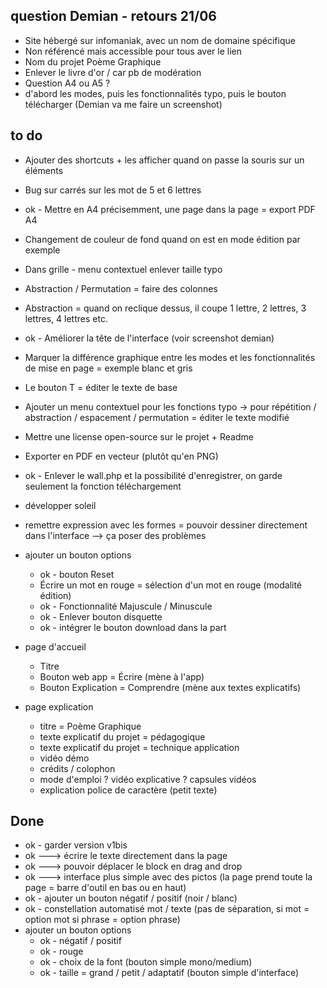 ## question Demian - retours 21/06
- Site hébergé sur infomaniak, avec un nom de domaine spécifique
- Non référencé mais accessible pour tous aver le lien
- Nom du projet Poème Graphique 
- Enlever le livre d'or / car pb de modération
- Question A4 ou A5 ? 
- d'abord les modes, puis les fonctionnalités typo, puis le bouton télécharger (Demian va me faire un screenshot) 

## to do
- Ajouter des shortcuts + les afficher quand on passe la souris sur un éléments 
- Bug sur carrés sur les mot de 5 et 6 lettres 
- ok - Mettre en A4 précisemment, une page dans la page = export PDF A4
- Changement de couleur de fond quand on est en mode édition par exemple 
- Dans grille - menu contextuel enlever taille typo 
- Abstraction / Permutation = faire des colonnes 
- Abstraction = quand on reclique dessus, il coupe 1 lettre, 2 lettres, 3 lettres, 4 lettres etc.
- ok - Améliorer la tête de l'interface (voir screenshot demian)
- Marquer la différence graphique entre les modes et les fonctionnalités de mise en page = exemple blanc et gris 
- Le bouton T = éditer le texte de base 
- Ajouter un menu contextuel pour les fonctions typo -> pour répétition / abstraction / espacement / permutation = éditer le texte modifié 
- Mettre une license open-source sur le projet + Readme 
- Exporter en PDF en vecteur (plutôt qu'en PNG)
- ok - Enlever le wall.php et la possibilité d'enregistrer, on garde seulement la fonction téléchargement
- développer soleil 
- remettre expression avec les formes = pouvoir dessiner directement dans l'interface --> ça poser des problèmes 
- ajouter un bouton options 
  + ok - bouton Reset
  + Écrire un mot en rouge = sélection d'un mot en rouge (modalité édition)
  + ok - Fonctionnalité Majuscule / Minuscule 
  + ok - Enlever bouton disquette
  + ok - intégrer le bouton download dans la part

- page d'accueil
  + Titre
  + Bouton web app = Écrire (mène à l'app)
  + Bouton Explication = Comprendre (mène aux textes explicatifs)
- page explication 
  + titre = Poème Graphique
  + texte explicatif du projet = pédagogique
  + texte explicatif du projet = technique application
  + vidéo démo 
  + crédits / colophon 
  + mode d'emploi ? vidéo explicative ? capsules vidéos
  + explication police de caractère (petit texte) 

## Done
- ok - garder version v1bis
- ok ---> écrire le texte directement dans la page 
- ok ---> pouvoir déplacer le block en drag and drop 
- ok ---> interface plus simple avec des pictos (la page prend toute la page = barre d'outil en bas ou en haut)
- ok - ajouter un bouton négatif / positif (noir / blanc)
- ok - constellation automatisé mot / texte (pas de séparation, si mot = option mot si phrase = option phrase)
- ajouter un bouton options 
  + ok - négatif / positif
  + ok - rouge 
  + ok - choix de la font (bouton simple mono/medium)
  + ok - taille = grand / petit / adaptatif (bouton simple d'interface)

